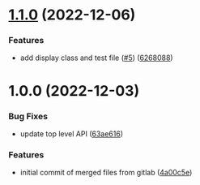 # [1.1.0](https://github.com/quantummetric/qm-legacy/compare/v1.0.0...v1.1.0) (2022-12-06)


### Features

* add display class and test file ([#5](https://github.com/quantummetric/qm-legacy/issues/5)) ([6268088](https://github.com/quantummetric/qm-legacy/commit/62680886ada3c9d73ec00721065cbc1cbd7a8367))

# 1.0.0 (2022-12-03)


### Bug Fixes

* update top level API ([63ae616](https://github.com/quantummetric/qm-legacy/commit/63ae61678f214ea1c78575d521319924283937dc))


### Features

* initial commit of merged files from gitlab ([4a00c5e](https://github.com/quantummetric/qm-legacy/commit/4a00c5e9ffc9e538f548af0d23198712d7e3eee7))
